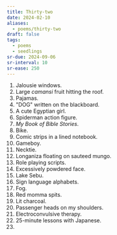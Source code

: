 ```yaml
---
title: Thirty-two
date: 2024-02-10
aliases:
  - poems/thirty-two
draft: false
tags:
  - poems
  - seedlings
sr-due: 2024-09-06
sr-interval: 10
sr-ease: 250
---
```

1. Jalousie windows.
2. Large *camansi* fruit hitting the roof.
3. Pajamas.
4. "DOG" written on the blackboard.
5. A cute Egyptian girl.
6. Spiderman action figure.
7. *My Book of Bible Stories*.
8. Bike.
9. Comic strips in a lined notebook.
10. Gameboy.
11. Necktie.
12. Longaniza floating on sauteed mungo.
13. Role playing scripts.
14. Excessively powdered face.
15. Lake Sebu.
16. Sign language alphabets.
17. Fog.
18. Red momma spits.
19. Lit charcoal.
20. Passenger heads on my shoulders.
21. Electroconvulsive therapy.
22. 25-minute lessons with Japanese.
23. 
